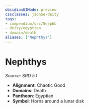 ```yaml
---
obsidianUIMode: preview
cssclasses: json5e-deity
tags:
- compendium/src/5e/phb
- deity/egyptian
- domain/death
aliases: ["Nephthys"]
---
```

# Nephthys
*Source: SRD 5.1* 

- **Alignment**: Chaotic Good
- **Domains**: Death
- **Pantheon**: Egyptian
- **Symbol**: Horns around a lunar disk